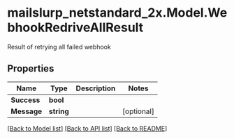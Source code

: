 # mailslurp_netstandard_2x.Model.WebhookRedriveAllResult
Result of retrying all failed webhook

## Properties

Name | Type | Description | Notes
------------ | ------------- | ------------- | -------------
**Success** | **bool** |  | 
**Message** | **string** |  | [optional] 

[[Back to Model list]](../README#documentation-for-models) [[Back to API list]](../README#documentation-for-api-endpoints) [[Back to README]](../README)

